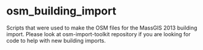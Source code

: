 osm_building_import
===================

Scripts that were used to make the OSM files for the MassGIS 2013 building import. Please look at osm-import-toolkit repository if you are looking for code to help with new building imports.



